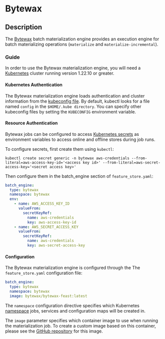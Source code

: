 # Bytewax

## Description

The [Bytewax](https://bytewax.io) batch materialization engine provides an execution
engine for batch materializing operations (`materialize` and `materialize-incremental`).

### Guide

In order to use the Bytewax materialization engine, you will need a [Kubernetes](https://kubernetes.io/) cluster running version 1.22.10 or greater.

#### Kubernetes Authentication

The Bytewax materialization engine loads authentication and cluster information from the [kubeconfig file](https://kubernetes.io/docs/concepts/configuration/organize-cluster-access-kubeconfig/). By default, kubectl looks for a file named `config` in the `$HOME/.kube directory`. You can specify other kubeconfig files by setting the `KUBECONFIG` environment variable.

#### Resource Authentication

Bytewax jobs can be configured to access [Kubernetes secrets](https://kubernetes.io/docs/concepts/configuration/secret/) as environment variables to access online and offline stores during job runs.

To configure secrets, first create them using `kubectl`:

``` shell
kubectl create secret generic -n bytewax aws-credentials --from-literal=aws-access-key-id='<access key id>' --from-literal=aws-secret-access-key='<secret access key>'
```

Then configure them in the batch_engine section of `feature_store.yaml`:

``` yaml
batch_engine:
  type: bytewax
  namespace: bytewax
  env:
    - name: AWS_ACCESS_KEY_ID
      valueFrom:
        secretKeyRef:
          name: aws-credentials
          key: aws-access-key-id
    - name: AWS_SECRET_ACCESS_KEY
      valueFrom:
        secretKeyRef:
          name: aws-credentials
          key: aws-secret-access-key
```

#### Configuration

The Bytewax materialization engine is configured through the The `feature_store.yaml` configuration file:

``` yaml
batch_engine:
  type: bytewax
  namespace: bytewax
  image: bytewax/bytewax-feast:latest
```

The `namespace` configuration directive specifies which Kubernetes [namespace](https://kubernetes.io/docs/concepts/overview/working-with-objects/namespaces/) jobs, services and configuration maps will be created in.

The `image` parameter specifies which container image to use when running the materialization job. To create a custom image based on this container, please see the [GitHub repository](https://github.com/bytewax/bytewax-feast) for this image.

